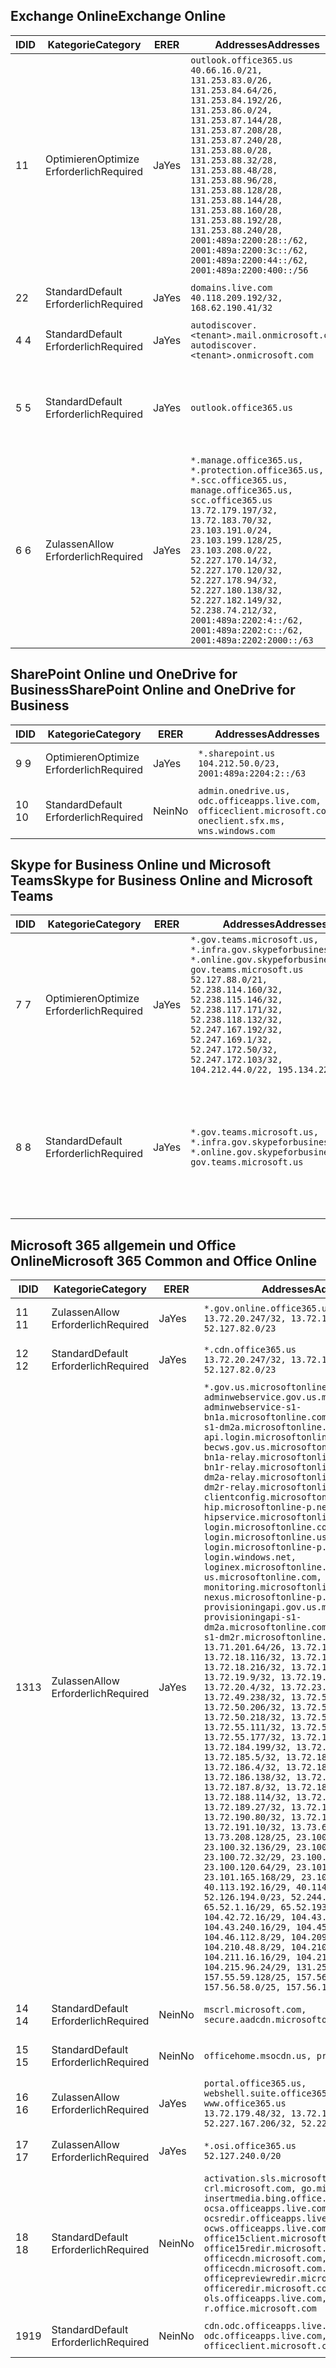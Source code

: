 <!--THIS FILE IS AUTOMATICALLY GENERATED. MANUAL CHANGES WILL BE OVERWRITTEN.-->
<!--Please contact the Office 365 Endpoints team with any questions.-->
<!--USGovGCCHigh endpoints version 2018082900-->
<!--File generated 2018-09-28 14:38:20.6973-->

## <a name="exchange-online"></a><span data-ttu-id="e2cef-101">Exchange Online</span><span class="sxs-lookup"><span data-stu-id="e2cef-101">Exchange Online</span></span>

<span data-ttu-id="e2cef-102">ID</span><span class="sxs-lookup"><span data-stu-id="e2cef-102">ID</span></span> | <span data-ttu-id="e2cef-103">Kategorie</span><span class="sxs-lookup"><span data-stu-id="e2cef-103">Category</span></span> | <span data-ttu-id="e2cef-104">ER</span><span class="sxs-lookup"><span data-stu-id="e2cef-104">ER</span></span> | <span data-ttu-id="e2cef-105">Addresses</span><span class="sxs-lookup"><span data-stu-id="e2cef-105">Addresses</span></span> | <span data-ttu-id="e2cef-106">Ports</span><span class="sxs-lookup"><span data-stu-id="e2cef-106">Ports</span></span>
-- | -------------------- | --- | ------------------------------------------------------------------------------------------------------------------------------------------------------------------------------------------------------------------------------------------------------------------------------------------------------------------------------------------------------------------------------------------------------------------------------------------------ | -------------------------------
<span data-ttu-id="e2cef-107">1</span><span class="sxs-lookup"><span data-stu-id="e2cef-107">1</span></span> | <span data-ttu-id="e2cef-108">Optimieren</span><span class="sxs-lookup"><span data-stu-id="e2cef-108">Optimize</span></span><BR><span data-ttu-id="e2cef-109">Erforderlich</span><span class="sxs-lookup"><span data-stu-id="e2cef-109">Required</span></span> | <span data-ttu-id="e2cef-110">Ja</span><span class="sxs-lookup"><span data-stu-id="e2cef-110">Yes</span></span> | `outlook.office365.us`<BR>`40.66.16.0/21, 131.253.83.0/26, 131.253.84.64/26, 131.253.84.192/26, 131.253.86.0/24, 131.253.87.144/28, 131.253.87.208/28, 131.253.87.240/28, 131.253.88.0/28, 131.253.88.32/28, 131.253.88.48/28, 131.253.88.96/28, 131.253.88.128/28, 131.253.88.144/28, 131.253.88.160/28, 131.253.88.192/28, 131.253.88.240/28, 2001:489a:2200:28::/62, 2001:489a:2200:3c::/62, 2001:489a:2200:44::/62, 2001:489a:2200:400::/56` | <span data-ttu-id="e2cef-111">**TCP:** 443, 80</span><span class="sxs-lookup"><span data-stu-id="e2cef-111">**TCP:** 443, 80</span></span>
<span data-ttu-id="e2cef-112">2</span><span class="sxs-lookup"><span data-stu-id="e2cef-112">2</span></span> | <span data-ttu-id="e2cef-113">Standard</span><span class="sxs-lookup"><span data-stu-id="e2cef-113">Default</span></span><BR><span data-ttu-id="e2cef-114">Erforderlich</span><span class="sxs-lookup"><span data-stu-id="e2cef-114">Required</span></span> | <span data-ttu-id="e2cef-115">Ja</span><span class="sxs-lookup"><span data-stu-id="e2cef-115">Yes</span></span> | `domains.live.com`<BR>`40.118.209.192/32, 168.62.190.41/32` | <span data-ttu-id="e2cef-116">**TCP:** 443, 80</span><span class="sxs-lookup"><span data-stu-id="e2cef-116">**TCP:** 443, 80</span></span>
<span data-ttu-id="e2cef-117">4 </span><span class="sxs-lookup"><span data-stu-id="e2cef-117">4</span></span> | <span data-ttu-id="e2cef-118">Standard</span><span class="sxs-lookup"><span data-stu-id="e2cef-118">Default</span></span><BR><span data-ttu-id="e2cef-119">Erforderlich</span><span class="sxs-lookup"><span data-stu-id="e2cef-119">Required</span></span> | <span data-ttu-id="e2cef-120">Ja</span><span class="sxs-lookup"><span data-stu-id="e2cef-120">Yes</span></span> | `autodiscover.<tenant>.mail.onmicrosoft.com, autodiscover.<tenant>.onmicrosoft.com` | <span data-ttu-id="e2cef-121">**TCP:** 443, 80</span><span class="sxs-lookup"><span data-stu-id="e2cef-121">**TCP:** 443, 80</span></span>
<span data-ttu-id="e2cef-122">5 </span><span class="sxs-lookup"><span data-stu-id="e2cef-122">5</span></span> | <span data-ttu-id="e2cef-123">Standard</span><span class="sxs-lookup"><span data-stu-id="e2cef-123">Default</span></span><BR><span data-ttu-id="e2cef-124">Erforderlich</span><span class="sxs-lookup"><span data-stu-id="e2cef-124">Required</span></span> | <span data-ttu-id="e2cef-125">Ja</span><span class="sxs-lookup"><span data-stu-id="e2cef-125">Yes</span></span> | `outlook.office365.us` | <span data-ttu-id="e2cef-126">**TCP:** 143, 25, 587, 993, 995</span><span class="sxs-lookup"><span data-stu-id="e2cef-126">**TCP:** 143, 25, 587, 993, 995</span></span>
<span data-ttu-id="e2cef-127">6 </span><span class="sxs-lookup"><span data-stu-id="e2cef-127">6</span></span> | <span data-ttu-id="e2cef-128">Zulassen</span><span class="sxs-lookup"><span data-stu-id="e2cef-128">Allow</span></span><BR><span data-ttu-id="e2cef-129">Erforderlich</span><span class="sxs-lookup"><span data-stu-id="e2cef-129">Required</span></span> | <span data-ttu-id="e2cef-130">Ja</span><span class="sxs-lookup"><span data-stu-id="e2cef-130">Yes</span></span> | `*.manage.office365.us, *.protection.office365.us, *.scc.office365.us, manage.office365.us, scc.office365.us`<BR>`13.72.179.197/32, 13.72.183.70/32, 23.103.191.0/24, 23.103.199.128/25, 23.103.208.0/22, 52.227.170.14/32, 52.227.170.120/32, 52.227.178.94/32, 52.227.180.138/32, 52.227.182.149/32, 52.238.74.212/32, 2001:489a:2202:4::/62, 2001:489a:2202:c::/62, 2001:489a:2202:2000::/63` | <span data-ttu-id="e2cef-131">**TCP:** 25, 443</span><span class="sxs-lookup"><span data-stu-id="e2cef-131">**TCP:** 25, 443</span></span>

## <a name="sharepoint-online-and-onedrive-for-business"></a><span data-ttu-id="e2cef-132">SharePoint Online und OneDrive for Business</span><span class="sxs-lookup"><span data-stu-id="e2cef-132">SharePoint Online and OneDrive for Business</span></span>

<span data-ttu-id="e2cef-133">ID</span><span class="sxs-lookup"><span data-stu-id="e2cef-133">ID</span></span> | <span data-ttu-id="e2cef-134">Kategorie</span><span class="sxs-lookup"><span data-stu-id="e2cef-134">Category</span></span> | <span data-ttu-id="e2cef-135">ER</span><span class="sxs-lookup"><span data-stu-id="e2cef-135">ER</span></span> | <span data-ttu-id="e2cef-136">Addresses</span><span class="sxs-lookup"><span data-stu-id="e2cef-136">Addresses</span></span> | <span data-ttu-id="e2cef-137">Ports</span><span class="sxs-lookup"><span data-stu-id="e2cef-137">Ports</span></span>
-- | -------------------- | --- | ----------------------------------------------------------------------------------------------------------- | ----------------
<span data-ttu-id="e2cef-138">9 </span><span class="sxs-lookup"><span data-stu-id="e2cef-138">9</span></span> | <span data-ttu-id="e2cef-139">Optimieren</span><span class="sxs-lookup"><span data-stu-id="e2cef-139">Optimize</span></span><BR><span data-ttu-id="e2cef-140">Erforderlich</span><span class="sxs-lookup"><span data-stu-id="e2cef-140">Required</span></span> | <span data-ttu-id="e2cef-141">Ja</span><span class="sxs-lookup"><span data-stu-id="e2cef-141">Yes</span></span> | `*.sharepoint.us`<BR>`104.212.50.0/23, 2001:489a:2204:2::/63` | <span data-ttu-id="e2cef-142">**TCP:** 443, 80</span><span class="sxs-lookup"><span data-stu-id="e2cef-142">**TCP:** 443, 80</span></span>
<span data-ttu-id="e2cef-143">10  </span><span class="sxs-lookup"><span data-stu-id="e2cef-143">10</span></span> | <span data-ttu-id="e2cef-144">Standard</span><span class="sxs-lookup"><span data-stu-id="e2cef-144">Default</span></span><BR><span data-ttu-id="e2cef-145">Erforderlich</span><span class="sxs-lookup"><span data-stu-id="e2cef-145">Required</span></span> | <span data-ttu-id="e2cef-146">Nein</span><span class="sxs-lookup"><span data-stu-id="e2cef-146">No</span></span> | `admin.onedrive.us, odc.officeapps.live.com, officeclient.microsoft.com, oneclient.sfx.ms, wns.windows.com` | <span data-ttu-id="e2cef-147">**TCP:** 443, 80</span><span class="sxs-lookup"><span data-stu-id="e2cef-147">**TCP:** 443, 80</span></span>

## <a name="skype-for-business-online-and-microsoft-teams"></a><span data-ttu-id="e2cef-148">Skype for Business Online und Microsoft Teams</span><span class="sxs-lookup"><span data-stu-id="e2cef-148">Skype for Business Online and Microsoft Teams</span></span>

<span data-ttu-id="e2cef-149">ID</span><span class="sxs-lookup"><span data-stu-id="e2cef-149">ID</span></span> | <span data-ttu-id="e2cef-150">Kategorie</span><span class="sxs-lookup"><span data-stu-id="e2cef-150">Category</span></span> | <span data-ttu-id="e2cef-151">ER</span><span class="sxs-lookup"><span data-stu-id="e2cef-151">ER</span></span> | <span data-ttu-id="e2cef-152">Addresses</span><span class="sxs-lookup"><span data-stu-id="e2cef-152">Addresses</span></span> | <span data-ttu-id="e2cef-153">Ports</span><span class="sxs-lookup"><span data-stu-id="e2cef-153">Ports</span></span>
-- | -------------------- | --- | --------------------------------------------------------------------------------------------------------------------------------------------------------------------------------------------------------------------------------------------------------------------------------------------------------------------------------- | --------------------------------------------------
<span data-ttu-id="e2cef-154">7 </span><span class="sxs-lookup"><span data-stu-id="e2cef-154">7</span></span> | <span data-ttu-id="e2cef-155">Optimieren</span><span class="sxs-lookup"><span data-stu-id="e2cef-155">Optimize</span></span><BR><span data-ttu-id="e2cef-156">Erforderlich</span><span class="sxs-lookup"><span data-stu-id="e2cef-156">Required</span></span> | <span data-ttu-id="e2cef-157">Ja</span><span class="sxs-lookup"><span data-stu-id="e2cef-157">Yes</span></span> | `*.gov.teams.microsoft.us, *.infra.gov.skypeforbusiness.us, *.online.gov.skypeforbusiness.us, gov.teams.microsoft.us`<BR>`52.127.88.0/21, 52.238.114.160/32, 52.238.115.146/32, 52.238.117.171/32, 52.238.118.132/32, 52.247.167.192/32, 52.247.169.1/32, 52.247.172.50/32, 52.247.172.103/32, 104.212.44.0/22, 195.134.228.0/22` | <span data-ttu-id="e2cef-158">**TCP:** 443, 80</span><span class="sxs-lookup"><span data-stu-id="e2cef-158">**TCP:** 443, 80</span></span><BR><span data-ttu-id="e2cef-159">**UDP:** 3478</span><span class="sxs-lookup"><span data-stu-id="e2cef-159">**UDP:** 3478</span></span>
<span data-ttu-id="e2cef-160">8 </span><span class="sxs-lookup"><span data-stu-id="e2cef-160">8</span></span> | <span data-ttu-id="e2cef-161">Standard</span><span class="sxs-lookup"><span data-stu-id="e2cef-161">Default</span></span><BR><span data-ttu-id="e2cef-162">Erforderlich</span><span class="sxs-lookup"><span data-stu-id="e2cef-162">Required</span></span> | <span data-ttu-id="e2cef-163">Ja</span><span class="sxs-lookup"><span data-stu-id="e2cef-163">Yes</span></span> | `*.gov.teams.microsoft.us, *.infra.gov.skypeforbusiness.us, *.online.gov.skypeforbusiness.us, gov.teams.microsoft.us` | <span data-ttu-id="e2cef-164">**TCP:** 5061, 50000-59999</span><span class="sxs-lookup"><span data-stu-id="e2cef-164">**TCP:** 5061, 50000-59999</span></span><BR><span data-ttu-id="e2cef-165">**UDP:** 50000-59999</span><span class="sxs-lookup"><span data-stu-id="e2cef-165">**UDP:** 50000-59999</span></span>

## <a name="microsoft-365-common-and-office-online"></a><span data-ttu-id="e2cef-166">Microsoft 365 allgemein und Office Online</span><span class="sxs-lookup"><span data-stu-id="e2cef-166">Microsoft 365 Common and Office Online</span></span>

<span data-ttu-id="e2cef-167">ID</span><span class="sxs-lookup"><span data-stu-id="e2cef-167">ID</span></span> | <span data-ttu-id="e2cef-168">Kategorie</span><span class="sxs-lookup"><span data-stu-id="e2cef-168">Category</span></span> | <span data-ttu-id="e2cef-169">ER</span><span class="sxs-lookup"><span data-stu-id="e2cef-169">ER</span></span> | <span data-ttu-id="e2cef-170">Addresses</span><span class="sxs-lookup"><span data-stu-id="e2cef-170">Addresses</span></span> | <span data-ttu-id="e2cef-171">Ports</span><span class="sxs-lookup"><span data-stu-id="e2cef-171">Ports</span></span>
-- | ------------------- | --- | -------------------------------------------------------------------------------------------------------------------------------------------------------------------------------------------------------------------------------------------------------------------------------------------------------------------------------------------------------------------------------------------------------------------------------------------------------------------------------------------------------------------------------------------------------------------------------------------------------------------------------------------------------------------------------------------------------------------------------------------------------------------------------------------------------------------------------------------------------------------------------------------------------------------------------------------------------------------------------------------------------------------------------------------------------------------------------------------------------------------------------------------------------------------------------------------------------------------------------------------------------------------------------------------------------------------------------------------------------------------------------------------------------------------------------------------------------------------------------------------------------------------------------------------------------------------------------------------------------------------------------------------------------------------------------------------------------------------------------------------------------------------------------------------------------------------------------------------------------------------------------------------------------------------------------------------------------------------------------------------------------------------------------------------------------------------------------------------------------------------------------------- | ----------------
<span data-ttu-id="e2cef-172">11 </span><span class="sxs-lookup"><span data-stu-id="e2cef-172">11</span></span> | <span data-ttu-id="e2cef-173">Zulassen</span><span class="sxs-lookup"><span data-stu-id="e2cef-173">Allow</span></span><BR><span data-ttu-id="e2cef-174">Erforderlich</span><span class="sxs-lookup"><span data-stu-id="e2cef-174">Required</span></span> | <span data-ttu-id="e2cef-175">Ja</span><span class="sxs-lookup"><span data-stu-id="e2cef-175">Yes</span></span> | `*.gov.online.office365.us`<BR>`13.72.20.247/32, 13.72.185.126/32, 52.127.82.0/23` | <span data-ttu-id="e2cef-176">**TCP:** 443</span><span class="sxs-lookup"><span data-stu-id="e2cef-176">**TCP:** 443</span></span>
<span data-ttu-id="e2cef-177">12 </span><span class="sxs-lookup"><span data-stu-id="e2cef-177">12</span></span> | <span data-ttu-id="e2cef-178">Standard</span><span class="sxs-lookup"><span data-stu-id="e2cef-178">Default</span></span><BR><span data-ttu-id="e2cef-179">Erforderlich</span><span class="sxs-lookup"><span data-stu-id="e2cef-179">Required</span></span> | <span data-ttu-id="e2cef-180">Ja</span><span class="sxs-lookup"><span data-stu-id="e2cef-180">Yes</span></span> | `*.cdn.office365.us`<BR>`13.72.20.247/32, 13.72.185.126/32, 52.127.82.0/23` | <span data-ttu-id="e2cef-181">**TCP:** 443</span><span class="sxs-lookup"><span data-stu-id="e2cef-181">**TCP:** 443</span></span>
<span data-ttu-id="e2cef-182">13</span><span class="sxs-lookup"><span data-stu-id="e2cef-182">13</span></span> | <span data-ttu-id="e2cef-183">Zulassen</span><span class="sxs-lookup"><span data-stu-id="e2cef-183">Allow</span></span><BR><span data-ttu-id="e2cef-184">Erforderlich</span><span class="sxs-lookup"><span data-stu-id="e2cef-184">Required</span></span> | <span data-ttu-id="e2cef-185">Ja</span><span class="sxs-lookup"><span data-stu-id="e2cef-185">Yes</span></span> | `*.gov.us.microsoftonline.com, adminwebservice.gov.us.microsoftonline.com, adminwebservice-s1-bn1a.microsoftonline.com, adminwebservice-s1-dm2a.microsoftonline.com, api.login.microsoftonline.com, becws.gov.us.microsoftonline.com, bws-s1-bn1a-relay.microsoftonline.com, bws-s1-bn1r-relay.microsoftonline.com, bws-s1-dm2a-relay.microsoftonline.com, bws-s1-dm2r-relay.microsoftonline.com, clientconfig.microsoftonline-p.net, hip.microsoftonline-p.net, hipservice.microsoftonline.com, login.microsoftonline.com, login.microsoftonline.us, login.microsoftonline-p.com, login.windows.net, loginex.microsoftonline.com, login-us.microsoftonline.com, monitoring.microsoftonline-p.com, nexus.microsoftonline-p.com, provisioningapi.gov.us.microsoftonline.com, provisioningapi-s1-dm2a.microsoftonline.com, provisioningapi-s1-dm2r.microsoftonline.com`<BR>`13.71.201.64/26, 13.72.17.49/32, 13.72.18.116/32, 13.72.18.212/32, 13.72.18.216/32, 13.72.18.221/32, 13.72.19.9/32, 13.72.19.36/32, 13.72.20.4/32, 13.72.23.54/32, 13.72.49.238/32, 13.72.50.182/32, 13.72.50.206/32, 13.72.50.212/32, 13.72.50.218/32, 13.72.51.69/32, 13.72.55.111/32, 13.72.55.162/32, 13.72.55.177/32, 13.72.184.118/32, 13.72.184.199/32, 13.72.184.206/32, 13.72.185.5/32, 13.72.185.34/32, 13.72.186.4/32, 13.72.186.27/32, 13.72.186.138/32, 13.72.186.230/32, 13.72.187.8/32, 13.72.188.36/32, 13.72.188.114/32, 13.72.188.142/32, 13.72.189.27/32, 13.72.189.143/32, 13.72.190.80/32, 13.72.190.167/32, 13.72.191.10/32, 13.73.64.64/26, 13.73.208.128/25, 23.100.16.168/29, 23.100.32.136/29, 23.100.64.24/29, 23.100.72.32/29, 23.100.80.64/29, 23.100.120.64/29, 23.101.144.136/29, 23.101.165.168/29, 23.101.181.128/29, 40.113.192.16/29, 40.114.120.16/29, 52.126.194.0/23, 52.244.120.128/25, 65.52.1.16/29, 65.52.193.136/29, 104.42.72.16/29, 104.43.208.16/29, 104.43.240.16/29, 104.45.208.104/29, 104.46.112.8/29, 104.209.144.16/29, 104.210.48.8/29, 104.210.208.16/29, 104.211.16.16/29, 104.211.48.16/29, 104.215.96.24/29, 131.253.120.0/24, 157.55.59.128/25, 157.56.53.128/25, 157.56.58.0/25, 157.56.151.0/25` | <span data-ttu-id="e2cef-186">**TCP:** 443</span><span class="sxs-lookup"><span data-stu-id="e2cef-186">**TCP:** 443</span></span>
<span data-ttu-id="e2cef-187">14 </span><span class="sxs-lookup"><span data-stu-id="e2cef-187">14</span></span> | <span data-ttu-id="e2cef-188">Standard</span><span class="sxs-lookup"><span data-stu-id="e2cef-188">Default</span></span><BR><span data-ttu-id="e2cef-189">Erforderlich</span><span class="sxs-lookup"><span data-stu-id="e2cef-189">Required</span></span> | <span data-ttu-id="e2cef-190">Nein</span><span class="sxs-lookup"><span data-stu-id="e2cef-190">No</span></span> | `mscrl.microsoft.com, secure.aadcdn.microsoftonline-p.com` | <span data-ttu-id="e2cef-191">**TCP:** 443</span><span class="sxs-lookup"><span data-stu-id="e2cef-191">**TCP:** 443</span></span>
<span data-ttu-id="e2cef-192">15 </span><span class="sxs-lookup"><span data-stu-id="e2cef-192">15</span></span> | <span data-ttu-id="e2cef-193">Standard</span><span class="sxs-lookup"><span data-stu-id="e2cef-193">Default</span></span><BR><span data-ttu-id="e2cef-194">Erforderlich</span><span class="sxs-lookup"><span data-stu-id="e2cef-194">Required</span></span> | <span data-ttu-id="e2cef-195">Nein</span><span class="sxs-lookup"><span data-stu-id="e2cef-195">No</span></span> | `officehome.msocdn.us, prod.msocdn.us` | <span data-ttu-id="e2cef-196">**TCP:** 443, 80</span><span class="sxs-lookup"><span data-stu-id="e2cef-196">**TCP:** 443, 80</span></span>
<span data-ttu-id="e2cef-197">16 </span><span class="sxs-lookup"><span data-stu-id="e2cef-197">16</span></span> | <span data-ttu-id="e2cef-198">Zulassen</span><span class="sxs-lookup"><span data-stu-id="e2cef-198">Allow</span></span><BR><span data-ttu-id="e2cef-199">Erforderlich</span><span class="sxs-lookup"><span data-stu-id="e2cef-199">Required</span></span> | <span data-ttu-id="e2cef-200">Ja</span><span class="sxs-lookup"><span data-stu-id="e2cef-200">Yes</span></span> | `portal.office365.us, webshell.suite.office365.us, www.office365.us`<BR>`13.72.179.48/32, 13.72.188.8/32, 52.227.167.206/32, 52.227.170.242/32` | <span data-ttu-id="e2cef-201">**TCP:** 443, 80</span><span class="sxs-lookup"><span data-stu-id="e2cef-201">**TCP:** 443, 80</span></span>
<span data-ttu-id="e2cef-202">17 </span><span class="sxs-lookup"><span data-stu-id="e2cef-202">17</span></span> | <span data-ttu-id="e2cef-203">Zulassen</span><span class="sxs-lookup"><span data-stu-id="e2cef-203">Allow</span></span><BR><span data-ttu-id="e2cef-204">Erforderlich</span><span class="sxs-lookup"><span data-stu-id="e2cef-204">Required</span></span> | <span data-ttu-id="e2cef-205">Ja</span><span class="sxs-lookup"><span data-stu-id="e2cef-205">Yes</span></span> | `*.osi.office365.us`<BR>`52.127.240.0/20` | <span data-ttu-id="e2cef-206">**TCP:** 443</span><span class="sxs-lookup"><span data-stu-id="e2cef-206">**TCP:** 443</span></span>
<span data-ttu-id="e2cef-207">18 </span><span class="sxs-lookup"><span data-stu-id="e2cef-207">18</span></span> | <span data-ttu-id="e2cef-208">Standard</span><span class="sxs-lookup"><span data-stu-id="e2cef-208">Default</span></span><BR><span data-ttu-id="e2cef-209">Erforderlich</span><span class="sxs-lookup"><span data-stu-id="e2cef-209">Required</span></span> | <span data-ttu-id="e2cef-210">Nein</span><span class="sxs-lookup"><span data-stu-id="e2cef-210">No</span></span> | `activation.sls.microsoft.com, crl.microsoft.com, go.microsoft.com, insertmedia.bing.office.net, ocsa.officeapps.live.com, ocsredir.officeapps.live.com, ocws.officeapps.live.com, office15client.microsoft.com, office15redir.microsoft.com, officecdn.microsoft.com, officecdn.microsoft.com.edgesuite.net, officepreviewredir.microsoft.com, officeredir.microsoft.com, ols.officeapps.live.com, r.office.microsoft.com` | <span data-ttu-id="e2cef-211">**TCP:** 443, 80</span><span class="sxs-lookup"><span data-stu-id="e2cef-211">**TCP:** 443, 80</span></span>
<span data-ttu-id="e2cef-212">19</span><span class="sxs-lookup"><span data-stu-id="e2cef-212">19</span></span> | <span data-ttu-id="e2cef-213">Standard</span><span class="sxs-lookup"><span data-stu-id="e2cef-213">Default</span></span><BR><span data-ttu-id="e2cef-214">Erforderlich</span><span class="sxs-lookup"><span data-stu-id="e2cef-214">Required</span></span> | <span data-ttu-id="e2cef-215">Nein</span><span class="sxs-lookup"><span data-stu-id="e2cef-215">No</span></span> | `cdn.odc.officeapps.live.com, odc.officeapps.live.com, officeclient.microsoft.com` | <span data-ttu-id="e2cef-216">**TCP:** 443, 80</span><span class="sxs-lookup"><span data-stu-id="e2cef-216">**TCP:** 443, 80</span></span>
